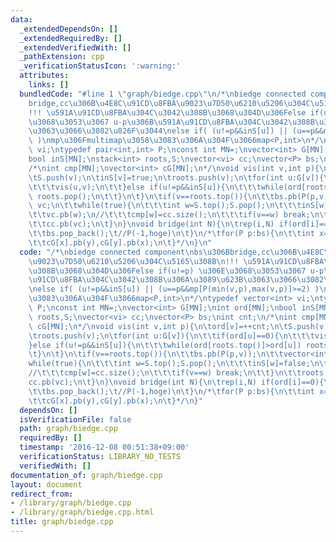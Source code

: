 ```yaml
---
data:
  _extendedDependsOn: []
  _extendedRequiredBy: []
  _extendedVerifiedWith: []
  _pathExtension: cpp
  _verificationStatusIcon: ':warning:'
  attributes:
    links: []
  bundledCode: "#line 1 \"graph/biedge.cpp\"\n/*\nbiedge connected component\nbs\u306B\
    bridge,cc\u306B\u4E8C\u91CD\u8FBA\u9023\u7D50\u6210\u5206\u304C\u5165\u308B\n\
    !!! \u591A\u91CD\u8FBA\u304C\u3042\u308B\u3068\u304D\u306Felse if(u!=p) \u306E\
    \u3068\u3053\u3067 u-p\u306B\u591A\u91CD\u8FBA\u304C\u3042\u308B\u306A\u3089\u623B\
    \u3063\u3066\u3082\u826F\u3044\nelse if( (u!=p&&inS[u]) || (u==p&&mp[P(min(v,p),max(v,p)]>=2)\
    \ )\nmp\u306Fmultimap\u3058\u3083\u306A\u304F\u3066map<P,int>\n*/\ntypedef vector<int>\
    \ vi;\ntypedef pair<int,int> P;\nconst int MN=;\nvector<int> G[MN];\nint ord[MN];\n\
    bool inS[MN];\nstack<int> roots,S;\nvector<vi> cc;\nvector<P> bs;\nint cnt;\n\
    /*\nint cmp[MN];\nvector<int> cG[MN];\n*/\nvoid vis(int v,int p){\n\tord[v]=++cnt;\n\
    \tS.push(v);\n\tinS[v]=true;\n\troots.push(v);\n\tfor(int u:G[v]){\n\t\tif(ord[u]==0){\n\
    \t\t\tvis(u,v);\n\t\t}else if(u!=p&&inS[u]){\n\t\t\twhile(ord[roots.top()]>ord[u])\
    \ roots.pop();\n\t\t}\n\t}\n\tif(v==roots.top()){\n\t\tbs.pb(P(p,v));\n\t\tvector<int>\
    \ vc;\n\t\twhile(true){\n\t\t\tint w=S.top();S.pop();\n\t\t\tinS[w]=false;\n\t\
    \t\tvc.pb(w);\n//\t\t\tcmp[w]=cc.size();\n\t\t\tif(v==w) break;\n\t\t}\n\t\troots.pop();\n\
    \t\tcc.pb(vc);\n\t}\n}\nvoid bridge(int N){\n\trep(i,N) if(ord[i]==0){\n\t\tvis(i,-1);\n\
    \t\tbs.pop_back();\t//P(-1,hoge)\n\t}\n/*\tfor(P p:bs){\n\t\tint x=cmp[p.fs],y=cmp[p.sc];\n\
    \t\tcG[x].pb(y),cG[y].pb(x);\n\t}*/\n}\n"
  code: "/*\nbiedge connected component\nbs\u306Bbridge,cc\u306B\u4E8C\u91CD\u8FBA\
    \u9023\u7D50\u6210\u5206\u304C\u5165\u308B\n!!! \u591A\u91CD\u8FBA\u304C\u3042\
    \u308B\u3068\u304D\u306Felse if(u!=p) \u306E\u3068\u3053\u3067 u-p\u306B\u591A\
    \u91CD\u8FBA\u304C\u3042\u308B\u306A\u3089\u623B\u3063\u3066\u3082\u826F\u3044\
    \nelse if( (u!=p&&inS[u]) || (u==p&&mp[P(min(v,p),max(v,p)]>=2) )\nmp\u306Fmultimap\u3058\
    \u3083\u306A\u304F\u3066map<P,int>\n*/\ntypedef vector<int> vi;\ntypedef pair<int,int>\
    \ P;\nconst int MN=;\nvector<int> G[MN];\nint ord[MN];\nbool inS[MN];\nstack<int>\
    \ roots,S;\nvector<vi> cc;\nvector<P> bs;\nint cnt;\n/*\nint cmp[MN];\nvector<int>\
    \ cG[MN];\n*/\nvoid vis(int v,int p){\n\tord[v]=++cnt;\n\tS.push(v);\n\tinS[v]=true;\n\
    \troots.push(v);\n\tfor(int u:G[v]){\n\t\tif(ord[u]==0){\n\t\t\tvis(u,v);\n\t\t\
    }else if(u!=p&&inS[u]){\n\t\t\twhile(ord[roots.top()]>ord[u]) roots.pop();\n\t\
    \t}\n\t}\n\tif(v==roots.top()){\n\t\tbs.pb(P(p,v));\n\t\tvector<int> vc;\n\t\t\
    while(true){\n\t\t\tint w=S.top();S.pop();\n\t\t\tinS[w]=false;\n\t\t\tvc.pb(w);\n\
    //\t\t\tcmp[w]=cc.size();\n\t\t\tif(v==w) break;\n\t\t}\n\t\troots.pop();\n\t\t\
    cc.pb(vc);\n\t}\n}\nvoid bridge(int N){\n\trep(i,N) if(ord[i]==0){\n\t\tvis(i,-1);\n\
    \t\tbs.pop_back();\t//P(-1,hoge)\n\t}\n/*\tfor(P p:bs){\n\t\tint x=cmp[p.fs],y=cmp[p.sc];\n\
    \t\tcG[x].pb(y),cG[y].pb(x);\n\t}*/\n}"
  dependsOn: []
  isVerificationFile: false
  path: graph/biedge.cpp
  requiredBy: []
  timestamp: '2016-12-08 00:51:38+09:00'
  verificationStatus: LIBRARY_NO_TESTS
  verifiedWith: []
documentation_of: graph/biedge.cpp
layout: document
redirect_from:
- /library/graph/biedge.cpp
- /library/graph/biedge.cpp.html
title: graph/biedge.cpp
---
```

